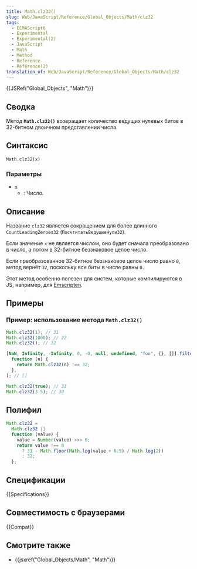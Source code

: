 ```yaml
---
title: Math.clz32()
slug: Web/JavaScript/Reference/Global_Objects/Math/clz32
tags:
  - ECMAScript6
  - Experimental
  - Expérimental(2)
  - JavaScript
  - Math
  - Method
  - Reference
  - Référence(2)
translation_of: Web/JavaScript/Reference/Global_Objects/Math/clz32
---
```


{{JSRef("Global_Objects", "Math")}}

## Сводка

Метод **`Math.clz32()`** возвращает количество ведущих нулевых битов в 32-битном двоичном представлении числа.

## Синтаксис

```
Math.clz32(x)
```

### Параметры

- `x`
  - : Число.

## Описание

Название `clz32` является сокращением для более длинного `CountLeadingZeroes32` (`ПосчтитатьВедущиеНули32`).

Если значение `x` не является числом, оно будет сначала преобразовано в число, а потом в 32-битное беззнаковое целое число.

Если преобразованное 32-битное беззнаковое целое число равно `0`, метод вернёт `32`, поскольку все биты в числе равны `0`.

Этот метод особенно полезен для систем, которые компилируются в JS, например, для [Emscripten](/ru/docs/Emscripten).

## Примеры

### Пример: использование метода `Math.clz32()`

```js
Math.clz32(1); // 31
Math.clz32(1000); // 22
Math.clz32(); // 32

[NaN, Infinity, -Infinity, 0, -0, null, undefined, "foo", {}, []].filter(
  function (n) {
    return Math.clz32(n) !== 32;
  },
); // []

Math.clz32(true); // 31
Math.clz32(3.5); // 30
```

## Полифил

```js
Math.clz32 =
  Math.clz32 ||
  function (value) {
    value = Number(value) >>> 0;
    return value !== 0
      ? 31 - Math.floor(Math.log(value + 0.5) / Math.log(2))
      : 32;
  };
```

## Спецификации

{{Specifications}}

## Совместимость с браузерами

{{Compat}}

## Смотрите также

- {{jsxref("Global_Objects/Math", "Math")}}
